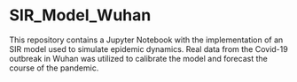 # SIR_Model_Wuhan
This repository contains a Jupyter Notebook with the implementation of an SIR model used to simulate epidemic dynamics. Real data from the Covid-19 outbreak in Wuhan was utilized to calibrate the model and forecast the course of the pandemic.
